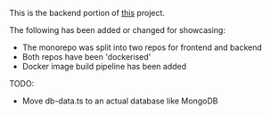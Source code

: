 This is the backend portion of [this](https://github.com/angular-university/angular-testing-course) project.

The following has been added or changed for showcasing:

- The monorepo was split into two repos for frontend and backend
- Both repos have been 'dockerised'
- Docker image build pipeline has been added

TODO: 
 - Move db-data.ts to an actual database like MongoDB